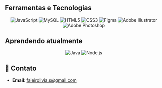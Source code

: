 <div align="center">


</div>  

## Ferramentas e Tecnologias   

<div align="center">  
  <img src="https://img.shields.io/badge/JavaScript-FF0000?style=for-the-badge&logo=javascript&logoColor=white" alt="JavaScript"/>  
  <img src="https://img.shields.io/badge/MySQL-FF7F00?style=for-the-badge&logo=mysql&logoColor=white" alt="MySQL"/>  
  <img src="https://img.shields.io/badge/HTML5-FFFF00?style=for-the-badge&logo=html5&logoColor=black" alt="HTML5"/>  
  <img src="https://img.shields.io/badge/CSS3-00FF00?style=for-the-badge&logo=css3&logoColor=black" alt="CSS3"/>  
  <img src="https://img.shields.io/badge/Figma-0000FF?style=for-the-badge&logo=figma&logoColor=white" alt="Figma"/>  
  <img src="https://img.shields.io/badge/Adobe%20Illustrator-4B0082?style=for-the-badge&logo=adobeillustrator&logoColor=white" alt="Adobe Illustrator"/>  
  <img src="https://img.shields.io/badge/Adobe%20Photoshop-8B00FF?style=for-the-badge&logo=adobephotoshop&logoColor=white" alt="Adobe Photoshop"/>  
</div>

## Aprendendo atualmente
<div align="center">  
  <img src="https://img.shields.io/badge/Java-B22222?style=for-the-badge&logo=java&logoColor=white" alt="Java"/>  
  <img src="https://img.shields.io/badge/Node.js-228B22?style=for-the-badge&logo=nodedotjs&logoColor=white" alt="Node.js"/>  
</div>

## 🍃 Contato 
- **Email**: faleirolivia.s@gmail.com


